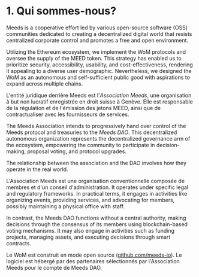 
# 1. Qui sommes-nous?

Meeds is a cooperative effort led by various open-source software (OSS) communities dedicated to creating a decentralized digital world that resists centralized corporate control and promotes a free and open environment.

Utilizing the Ethereum ecosystem, we implement the WoM protocols and oversee the supply of the MEED token. This strategy has enabled us to prioritize security, accessibility, usability, and cost-effectiveness, rendering it appealing to a diverse user demographic. Nevertheless, we designed the WoM as an autonomous and self-sufficient public good with aspirations to expand across multiple chains.

L'entité juridique derrière Meeds est l'_Association Meeds_, une organisation à but non lucratif enregistrée en droit suisse à Genève. Elle est responsable de la régulation et de l'émission des jetons MEED, ainsi que de contractualiser avec les fournisseurs de services.

The Meeds Association intends to progressively hand over control of the Meeds protocol and treasuries to the _Meeds DAO_. This decentralized autonomous organization represents the decentralized governance arm of the ecosystem, empowering the community to participate in decision-making, proposal voting, and protocol upgrades.

The relationship between the association and the DAO involves how they operate in the real world.

L'Association Meeds est une organisation conventionnelle composée de membres et d'un conseil d'administration. It operates under specific legal and regulatory frameworks. In practical terms, it engages in activities like organizing events, providing services, and advocating for members, possibly maintaining a physical office with staff.

In contrast, the Meeds DAO functions without a central authority, making decisions through the consensus of its members using blockchain-based voting mechanisms. It may also engage in activities such as funding projects, managing assets, and executing decisions through smart contracts.

Le WoM est construit en mode open source ([github.com/meeds-io](https://github.com/meeds-io)). Le logiciel est hébergé par des partenaires sélectionnés par l'Association Meeds pour le compte de Meeds DAO.

